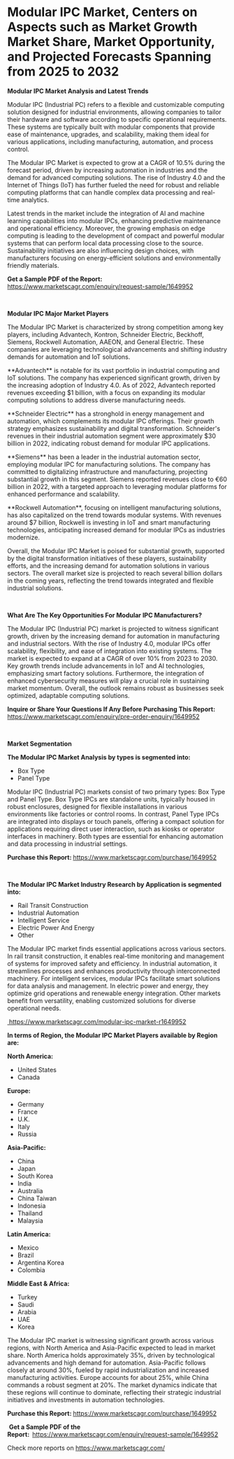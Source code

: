 <p><h1>Modular IPC Market, Centers on Aspects such as Market Growth Market Share, Market Opportunity, and Projected Forecasts Spanning from 2025 to 2032</h1></p><p><strong>Modular IPC Market Analysis and Latest Trends</strong></p>
<p><p>Modular IPC (Industrial PC) refers to a flexible and customizable computing solution designed for industrial environments, allowing companies to tailor their hardware and software according to specific operational requirements. These systems are typically built with modular components that provide ease of maintenance, upgrades, and scalability, making them ideal for various applications, including manufacturing, automation, and process control.</p><p>The Modular IPC Market is expected to grow at a CAGR of 10.5% during the forecast period, driven by increasing automation in industries and the demand for advanced computing solutions. The rise of Industry 4.0 and the Internet of Things (IoT) has further fueled the need for robust and reliable computing platforms that can handle complex data processing and real-time analytics.</p><p>Latest trends in the market include the integration of AI and machine learning capabilities into modular IPCs, enhancing predictive maintenance and operational efficiency. Moreover, the growing emphasis on edge computing is leading to the development of compact and powerful modular systems that can perform local data processing close to the source. Sustainability initiatives are also influencing design choices, with manufacturers focusing on energy-efficient solutions and environmentally friendly materials.</p></p>
<p><strong>Get a Sample PDF of the Report:&nbsp;</strong> <a href="https://www.marketscagr.com/enquiry/request-sample/1649952?utm_campaign=2278&utm_medium=2&utm_source=Github&utm_content=ia&utm_term=17022025&utm_id=modular-ipc">https://www.marketscagr.com/enquiry/request-sample/1649952</a></p>
<p>&nbsp;</p>
<p><strong>Modular IPC Major Market Players</strong></p>
<p><p>The Modular IPC Market is characterized by strong competition among key players, including Advantech, Kontron, Schneider Electric, Beckhoff, Siemens, Rockwell Automation, AAEON, and General Electric. These companies are leveraging technological advancements and shifting industry demands for automation and IoT solutions.</p><p>**Advantech** is notable for its vast portfolio in industrial computing and IoT solutions. The company has experienced significant growth, driven by the increasing adoption of Industry 4.0. As of 2022, Advantech reported revenues exceeding $1 billion, with a focus on expanding its modular computing solutions to address diverse manufacturing needs.</p><p>**Schneider Electric** has a stronghold in energy management and automation, which complements its modular IPC offerings. Their growth strategy emphasizes sustainability and digital transformation. Schneider's revenues in their industrial automation segment were approximately $30 billion in 2022, indicating robust demand for modular IPC applications.</p><p>**Siemens** has been a leader in the industrial automation sector, employing modular IPC for manufacturing solutions. The company has committed to digitalizing infrastructure and manufacturing, projecting substantial growth in this segment. Siemens reported revenues close to €60 billion in 2022, with a targeted approach to leveraging modular platforms for enhanced performance and scalability.</p><p>**Rockwell Automation**, focusing on intelligent manufacturing solutions, has also capitalized on the trend towards modular systems. With revenues around $7 billion, Rockwell is investing in IoT and smart manufacturing technologies, anticipating increased demand for modular IPCs as industries modernize.</p><p>Overall, the Modular IPC Market is poised for substantial growth, supported by the digital transformation initiatives of these players, sustainability efforts, and the increasing demand for automation solutions in various sectors. The overall market size is projected to reach several billion dollars in the coming years, reflecting the trend towards integrated and flexible industrial solutions.</p></p>
<p>&nbsp;</p>
<p><strong>What Are The Key Opportunities For Modular IPC Manufacturers?</strong></p>
<p><p>The Modular IPC (Industrial PC) market is projected to witness significant growth, driven by the increasing demand for automation in manufacturing and industrial sectors. With the rise of Industry 4.0, modular IPCs offer scalability, flexibility, and ease of integration into existing systems. The market is expected to expand at a CAGR of over 10% from 2023 to 2030. Key growth trends include advancements in IoT and AI technologies, emphasizing smart factory solutions. Furthermore, the integration of enhanced cybersecurity measures will play a crucial role in sustaining market momentum. Overall, the outlook remains robust as businesses seek optimized, adaptable computing solutions.</p></p>
<p><strong>Inquire or Share Your Questions If Any Before Purchasing This Report:</strong> <a href="https://www.marketscagr.com/enquiry/pre-order-enquiry/1649952?utm_campaign=2278&utm_medium=2&utm_source=Github&utm_content=ia&utm_term=17022025&utm_id=modular-ipc">https://www.marketscagr.com/enquiry/pre-order-enquiry/1649952</a></p>
<p>&nbsp;</p>
<p><strong>Market Segmentation</strong></p>
<p><strong>The Modular IPC Market Analysis by types is segmented into:</strong></p>
<p><ul><li>Box Type</li><li>Panel Type</li></ul></p>
<p><p>Modular IPC (Industrial PC) markets consist of two primary types: Box Type and Panel Type. Box Type IPCs are standalone units, typically housed in robust enclosures, designed for flexible installations in various environments like factories or control rooms. In contrast, Panel Type IPCs are integrated into displays or touch panels, offering a compact solution for applications requiring direct user interaction, such as kiosks or operator interfaces in machinery. Both types are essential for enhancing automation and data processing in industrial settings.</p></p>
<p><strong>Purchase this Report:&nbsp;</strong><a href="https://www.marketscagr.com/purchase/1649952?utm_campaign=2278&utm_medium=2&utm_source=Github&utm_content=ia&utm_term=17022025&utm_id=modular-ipc">https://www.marketscagr.com/purchase/1649952</a></p>
<p>&nbsp;</p>
<p><strong>The Modular IPC Market Industry Research by Application is segmented into:</strong></p>
<p><ul><li>Rail Transit Construction</li><li>Industrial Automation</li><li>Intelligent Service</li><li>Electric Power And Energy</li><li>Other</li></ul></p>
<p><p>The Modular IPC market finds essential applications across various sectors. In rail transit construction, it enables real-time monitoring and management of systems for improved safety and efficiency. In industrial automation, it streamlines processes and enhances productivity through interconnected machinery. For intelligent services, modular IPCs facilitate smart solutions for data analysis and management. In electric power and energy, they optimize grid operations and renewable energy integration. Other markets benefit from versatility, enabling customized solutions for diverse operational needs.</p></p>
<p><a href="https://www.marketscagr.com/modular-ipc-market-r1649952?utm_campaign=2278&utm_medium=2&utm_source=Github&utm_content=ia&utm_term=17022025&utm_id=modular-ipc">&nbsp;https://www.marketscagr.com/modular-ipc-market-r1649952</a></p>
<p><strong>In terms of Region, the Modular IPC Market Players available by Region are:</strong></p>
<p>
    <p> <strong> North America: </strong>
        <ul>
            <li>United States</li>
            <li>Canada</li>
        </ul>
        </p> 
    <p> <strong> Europe: </strong>
        <ul>
            <li>Germany</li>
            <li>France</li>
            <li>U.K.</li>
            <li>Italy</li>
            <li>Russia</li>
        </ul>
        </p> 
    <p> <strong> Asia-Pacific: </strong>
        <ul>
            <li>China</li>
            <li>Japan</li>
            <li>South Korea</li>
            <li>India</li>
            <li>Australia</li>
            <li>China Taiwan</li>
            <li>Indonesia</li>
            <li>Thailand</li>
            <li>Malaysia</li>
        </ul>
        </p> 
    <p> <strong> Latin America: </strong>
        <ul>
            <li>Mexico</li>
            <li>Brazil</li>
            <li>Argentina Korea</li>
            <li>Colombia</li>
        </ul>
        </p> 
    <p> <strong> Middle East & Africa: </strong>
        <ul>
            <li>Turkey</li>
            <li>Saudi</li>
            <li>Arabia</li>
            <li>UAE</li>
            <li>Korea</li>
        </ul>
    </p>
    </p>
<p><p>The Modular IPC market is witnessing significant growth across various regions, with North America and Asia-Pacific expected to lead in market share. North America holds approximately 35%, driven by technological advancements and high demand for automation. Asia-Pacific follows closely at around 30%, fueled by rapid industrialization and increased manufacturing activities. Europe accounts for about 25%, while China commands a robust segment at 20%. The market dynamics indicate that these regions will continue to dominate, reflecting their strategic industrial initiatives and investments in automation technologies.</p></p>
<p><strong>Purchase this Report: </strong><a href="https://www.marketscagr.com/purchase/1649952?utm_campaign=2278&utm_medium=2&utm_source=Github&utm_content=ia&utm_term=17022025&utm_id=modular-ipc">https://www.marketscagr.com/purchase/1649952</a></p>
<p>&nbsp;<strong>Get a Sample PDF of the Report:&nbsp;&nbsp;</strong><a href="https://www.marketscagr.com/enquiry/request-sample/1649952?utm_campaign=2278&utm_medium=2&utm_source=Github&utm_content=ia&utm_term=17022025&utm_id=modular-ipc">https://www.marketscagr.com/enquiry/request-sample/1649952</a></p>
<p><strong></strong></p>
<p>Check more reports on <a href="https://www.marketscagr.com/?utm_campaign=2278&utm_medium=2&utm_source=Github&utm_content=ia&utm_term=17022025&utm_id=modular-ipc">https://www.marketscagr.com/</a></p>